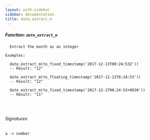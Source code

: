 ```yaml
---
layout: with-sidebar
sidebar: documentation
title: date_extract_m
---
```


##### Function: `date_extract_m`
```
  Extract the month as an integer

Examples:

  date_extract_m(to_fixed_timestamp('2017-12-13T00:24:53Z'))
  -- Result: "12"

  date_extract_m(to_floating_timestamp('2017-12-13T8:24:53'))
  -- Result: "12"

  date_extract_m(to_fixed_timestamp('2017-12-1T00:24:53+0930'))
  -- Result: "11"




```

###### Signatures
    a -> number

